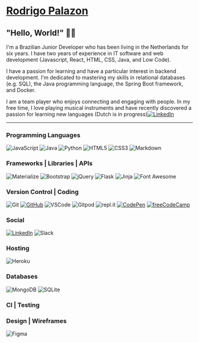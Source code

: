 # [Rodrigo Palazon](https://rodrigopalazon.github.io/milestone_project_1/)

## "Hello, World!" 👋🏻 

I'm a Brazilian Junior Developer who has been living in the Netherlands for six years. I have two years of experience in IT software and web development (Javascript, React, HTML, CSS, Java, and Low Code).

I have a passion for learning and have a particular interest in backend development. I'm dedicated to mastering my skills in relational databases (e.g. SQL), the Java programming language, the Spring Boot framework, and Docker.

I am a team player who enjoys connecting and engaging with people. In my free time, I love playing musical instruments and have recently discovered a passion for learning new languages (Dutch is in progress)[![LinkedIn](https://img.shields.io/badge/LinkedIn%20-%230A66C2.svg?&style=for-the-badge&logo=LinkedIn&logoColor=FFFFFF)](https://www.linkedin.com/in/rodrigopalazon/)

---

### Programming Languages

![JavaScript](https://img.shields.io/badge/JavaScript%20-%23323330.svg?&style=for-the-badge&logo=JavaScript&logoColor=F7DF1E)
![Java](https://img.shields.io/badge/Java%20-%23323330.svg?&style=for-the-badge&logo=Java&logoColor=400d0e)
![Python](https://img.shields.io/badge/Python%20-%23004D7A.svg?&style=for-the-badge&logo=python&logoColor=ffdf76)
![HTML5](https://img.shields.io/badge/HTML5%20-%23E34F26.svg?&style=for-the-badge&logo=HTML5&logoColor=FFFFFF)
![CSS3](https://img.shields.io/badge/CSS3%20-%231572B6.svg?&style=for-the-badge&logo=CSS3&logoColor=FFFFFF)
![Markdown](https://img.shields.io/badge/Markdown%20-%23000000.svg?&style=for-the-badge&logo=Markdown&logoColor=FFFFFF)

### Frameworks | Libraries | APIs

![Materialize](https://img.shields.io/badge/Materialize%20-%23EE6E73.svg?&style=for-the-badge&logo=Materialize&logoColor=FFFFFF)
![Bootstrap](https://img.shields.io/badge/Bootstrap%20-%23563D7C.svg?&style=for-the-badge&logo=Bootstrap&logoColor=FFFFFF)
![jQuery](https://img.shields.io/badge/jQuery%20-%231E2E3B.svg?&style=for-the-badge&logo=jQuery&logoColor=21ACE2)
![Flask](https://img.shields.io/badge/Flask%20-%23000000.svg?&style=for-the-badge&logo=Flask&logoColor=FFFFFF)
![Jinja](https://img.shields.io/badge/Jinja%20-%23000000.svg?&style=for-the-badge&logo=Jinja&logoColor=B41717)
![Font Awesome](https://img.shields.io/badge/Font%20Awesome%20-%23339AF0.svg?&style=for-the-badge&logo=Font%20Awesome&logoColor=FFFFFF)

### Version Control | Coding

![Git](https://img.shields.io/badge/Git%20-%23302F2F.svg?&style=for-the-badge&logo=Git&logoColor=F05032)
[![GitHub](https://img.shields.io/badge/GitHub%20-%23181717.svg?&style=for-the-badge&logo=GitHub&logoColor=FFFFFF)](https://github.com/TravelTimN)
![VSCode](https://img.shields.io/badge/VSCode%20-%232B2B30.svg?&style=for-the-badge&logo=Visual%20Studio%20Code&logoColor=007ACC)
![Gitpod](https://img.shields.io/badge/Gitpod%20-%231D1D1D.svg?&style=for-the-badge&logo=Gitpod&logoColor=1AA6E4)
![repl.it](https://img.shields.io/badge/repl.it%20-%23101B30.svg?&style=for-the-badge&logo=repl.it&logoColor=93969C)
[![CodePen](https://img.shields.io/badge/CodePen%20-%23000000.svg?&style=for-the-badge&logo=CodePen&logoColor=FFFFFF)](https://codepen.io/traveltimn)
[![freeCodeCamp](https://img.shields.io/badge/freeCodeCamp%20-%2300471b.svg?&style=for-the-badge&logo=freeCodeCamp&logoColor=F1BE32)](https://www.freecodecamp.org/traveltimn)

### Social

[![LinkedIn](https://img.shields.io/badge/LinkedIn%20-%230A66C2.svg?&style=for-the-badge&logo=LinkedIn&logoColor=FFFFFF)](https://www.linkedin.com/in/rodrigopalazon/)
![Slack](https://img.shields.io/badge/Slack%20-%234A154B.svg?&style=for-the-badge&logo=Slack&logoColor=FFFFFF)

### Hosting 
![Heroku](https://img.shields.io/badge/Heroku%20-%23430098.svg?&style=for-the-badge&logo=Heroku&logoColor=FFFFFF)

### Databases

![MongoDB](https://img.shields.io/badge/MongoDB%20-%233F2E1E.svg?&style=for-the-badge&logo=MongoDB&logoColor=47A248)
![SQLite](https://img.shields.io/badge/SQLite%20-%23003B57.svg?&style=for-the-badge&logo=SQLite&logoColor=FFFFFF)

### CI | Testing


### Design | Wireframes

![Figma](https://www.figma.com)


